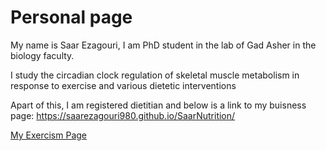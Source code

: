 # Personal page

My name is Saar Ezagouri, I am PhD student in the lab of Gad Asher in the biology faculty.

I study the circadian clock regulation of skeletal muscle metabolism in response to exercise and various dietetic interventions

Apart of this, I am registered dietitian and below is a link to my buisness page:
<a href="https://saarezagouri980.github.io/SaarNutrition"> https://saarezagouri980.github.io/SaarNutrition/ </a>

<a href="https://saarezagouri980.github.io/exercism"> My Exercism Page </a>
